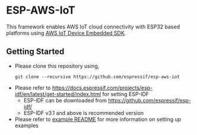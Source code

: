 # ESP-AWS-IoT

This framework enables AWS IoT cloud connectivity with ESP32 based platforms using [AWS IoT Device Embedded SDK](https://github.com/aws/aws-iot-device-sdk-embedded-C).

## Getting Started

- Please clone this repository using,
    ```
    git clone --recursive https://github.com/espressif/esp-aws-iot
    ```
- Please refer to https://docs.espressif.com/projects/esp-idf/en/latest/get-started/index.html for setting ESP-IDF
  - ESP-IDF can be downloaded from https://github.com/espressif/esp-idf/
  - ESP-IDF v3.1 and above is recommended version
- Please refer to [example README](examples/README.md) for more information on setting up examples
